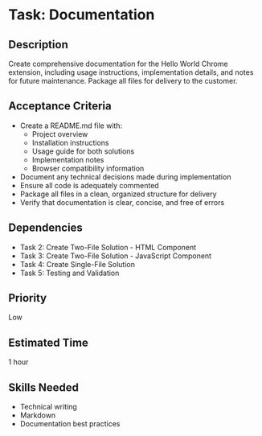 # Task: Documentation

## Description
Create comprehensive documentation for the Hello World Chrome extension, including usage instructions, implementation details, and notes for future maintenance. Package all files for delivery to the customer.

## Acceptance Criteria
- Create a README.md file with:
  - Project overview
  - Installation instructions
  - Usage guide for both solutions
  - Implementation notes
  - Browser compatibility information
- Document any technical decisions made during implementation
- Ensure all code is adequately commented
- Package all files in a clean, organized structure for delivery
- Verify that documentation is clear, concise, and free of errors

## Dependencies
- Task 2: Create Two-File Solution - HTML Component
- Task 3: Create Two-File Solution - JavaScript Component
- Task 4: Create Single-File Solution
- Task 5: Testing and Validation

## Priority
Low

## Estimated Time
1 hour

## Skills Needed
- Technical writing
- Markdown
- Documentation best practices